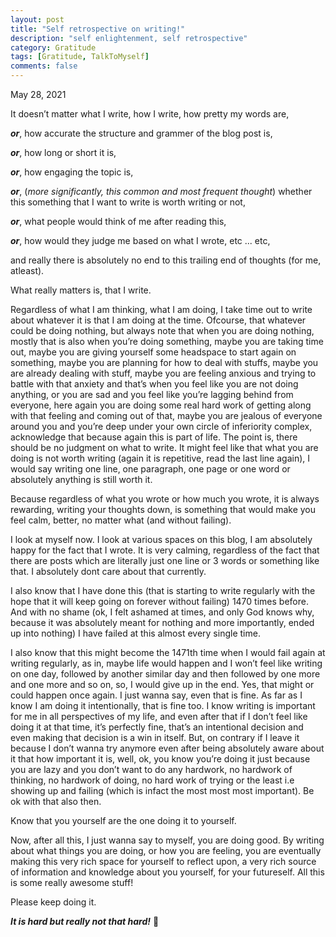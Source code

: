```yaml
---
layout: post
title: "Self retrospective on writing!"
description: "self enlightenment, self retrospective"
category: Gratitude 
tags: [Gratitude, TalkToMyself]
comments: false
---
```



May 28, 2021


It doesn’t matter what I write, how I write, how pretty my words are, 

***or***, how accurate the structure and grammer of the blog post is,

***or***, how long or short it is, 

***or***, how engaging the topic is, 

***or***, (*more significantly, this common and most frequent thought*) whether this something that I want to write is worth writing or not, 

***or***, what people would think of me after reading this, 

***or***, how would they judge me based on what I wrote, etc ... etc, 

and really there is absolutely no end to this trailing end of thoughts (for me, atleast).

<div class="center quote">  
What really matters is, that I write.
</div>
 
 
Regardless of what I am thinking, what I am doing, I take time out to write about whatever it is that I am doing at the time. Ofcourse, that whatever could be doing nothing, but always note that when you are doing nothing, mostly that is also when you’re doing something, maybe you are taking time out, maybe you are giving yourself some headspace to start again on something, maybe you are planning for how to deal with stuffs, maybe you are already dealing with stuff, maybe you are feeling anxious and trying to battle with that anxiety and that’s when you feel like you are not doing anything, or you are sad and you feel like you’re lagging behind from everyone, here again you are doing some real hard work of getting along with that feeling and coming out of that, maybe you are jealous of everyone around you and you’re deep under your own circle of inferiority complex, acknowledge that because again this is part of life. The point is, there should be no judgment on what to write. It might feel like that what you are doing is not worth writing (again it is repetitive, read the last line again), I would say writing one line, one paragraph, one page or one word or absolutely anything is still worth it. 


<div class="center quote">  
Because regardless of what you wrote or how much you wrote, it is always rewarding, writing your thoughts down, is something that would make you feel calm, better, no matter what (and without failing).
</div>

I look at myself now. I look at various spaces on this blog, I am absolutely happy for the fact that I wrote. It is very calming, regardless of the fact that there are posts which are literally just one line or 3 words or something like that. I absolutely dont care about that currently.

I also know that I have done this (that is starting to write regularly with the hope that it will keep going on forever without failing) 1470 times before. And with no shame (ok, I felt ashamed at times, and only God knows why, because it was absolutely meant for nothing and more importantly, ended up into nothing) I have failed at this almost every single time.

I also know that this might become the 1471th time when I would fail again at writing regularly, as in, maybe life would happen and I won’t feel like writing on one day, followed by another similar day and then followed by one more and one more and so on, so, I would give up in the end. Yes, that might or could happen once again. I just wanna say, even that is fine. As far as I know I am doing it intentionally, that is fine too. I know writing is important for me in all perspectives of my life, and even after that if I don’t feel like doing it at that time, it’s perfectly fine, that’s an intentional decision and even making that decision is a win in itself. But, on contrary if I leave it because I don’t wanna try anymore even after being absolutely aware about it that how important it is, well, ok, you know you’re doing it just because you are lazy and you don’t want to do any hardwork, no hardwork of thinking, no hardwork of doing, no hard work of trying or the least i.e showing up and failing (which is infact the most most most important). Be ok with that also then. 

<div class="center quote">  
Know that you yourself are the one doing it to yourself.
</div>
 

Now, after all this, I just wanna say to myself, you are doing good. By writing about what things you are doing, or how you are feeling, you are eventually making this very rich space for yourself to reflect upon, a very rich source of information and knowledge about you yourself, for your futureself. All this is some really awesome stuff!

Please keep doing it.

***It is hard but really not that hard!*** 🙂
